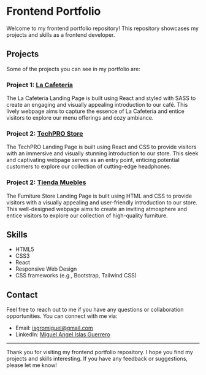 # Frontend Portfolio

Welcome to my frontend portfolio repository! This repository showcases my projects and skills as a frontend developer.

## Projects

Some of the projects you can see in my portfolio are:

### Project 1: [La Cafetería](https://github.com/mikeislas06/LaCafeteria-Sass-project)

The La Cafetería Landing Page is built using React and styled with SASS to create an engaging and visually appealing introduction to our café. This lively webpage aims to capture the essence of La Cafetería and entice visitors to explore our menu offerings and cozy ambiance.

### Project 2: [TechPRO Store](https://github.com/mikeislas06/TiendaTechPro)

The TechPRO Landing Page is built using React and CSS to provide visitors with an immersive and visually stunning introduction to our store. This sleek and captivating webpage serves as an entry point, enticing potential customers to explore our collection of cutting-edge headphones.

### Project 2: [Tienda Muebles](https://github.com/mikeislas06/TiendaMueblesMaig)

The Furniture Store Landing Page is built using HTML and CSS to provide visitors with a visually appealing and user-friendly introduction to our store. This well-designed webpage aims to create an inviting atmosphere and entice visitors to explore our collection of high-quality furniture.

## Skills

- HTML5
- CSS3
- React
- Responsive Web Design
- CSS frameworks (e.g., Bootstrap, Tailwind CSS)

## Contact

Feel free to reach out to me if you have any questions or collaboration opportunities. You can connect with me via:

- Email: [isgromiguel@gmail.com](mailto:isgromiguel@gmail.com)
- LinkedIn: [Miguel Angel Islas Guerrero](https://www.linkedin.com/in/maig/)

---

Thank you for visiting my frontend portfolio repository. I hope you find my projects and skills interesting. If you have any feedback or suggestions, please let me know!

